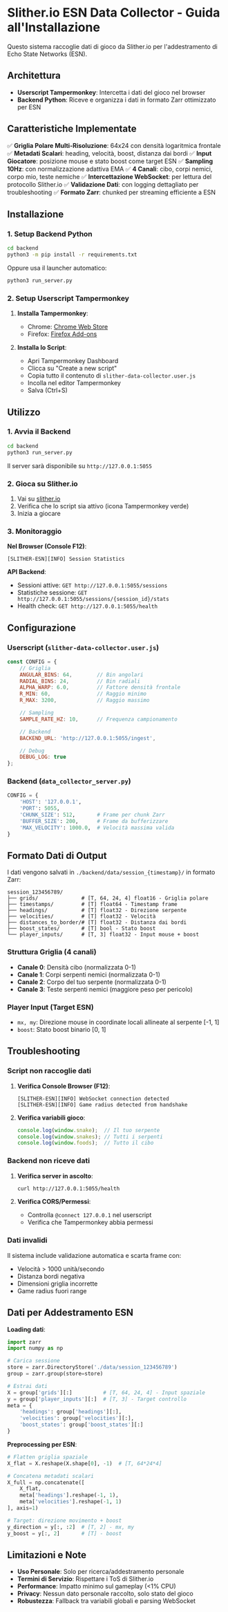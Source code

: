 # Slither.io ESN Data Collector - Guida all'Installazione

Questo sistema raccoglie dati di gioco da Slither.io per l'addestramento di Echo State Networks (ESN).

## Architettura

- **Userscript Tampermonkey**: Intercetta i dati del gioco nel browser
- **Backend Python**: Riceve e organizza i dati in formato Zarr ottimizzato per ESN

## Caratteristiche Implementate

✅ **Griglia Polare Multi-Risoluzione**: 64x24 con densità logaritmica frontale
✅ **Metadati Scalari**: heading, velocità, boost, distanza dai bordi
✅ **Input Giocatore**: posizione mouse e stato boost come target ESN
✅ **Sampling 10Hz**: con normalizzazione adattiva EMA
✅ **4 Canali**: cibo, corpi nemici, corpo mio, teste nemiche
✅ **Intercettazione WebSocket**: per lettura del protocollo Slither.io
✅ **Validazione Dati**: con logging dettagliato per troubleshooting
✅ **Formato Zarr**: chunked per streaming efficiente a ESN

## Installazione

### 1. Setup Backend Python

```bash
cd backend
python3 -m pip install -r requirements.txt
```

Oppure usa il launcher automatico:
```bash
python3 run_server.py
```

### 2. Setup Userscript Tampermonkey

1. **Installa Tampermonkey**:
   - Chrome: [Chrome Web Store](https://chrome.google.com/webstore/detail/tampermonkey/dhdgffkkebhmkfjojejmpbldmpobfkfo)
   - Firefox: [Firefox Add-ons](https://addons.mozilla.org/firefox/addon/tampermonkey/)

2. **Installa lo Script**:
   - Apri Tampermonkey Dashboard
   - Clicca su "Create a new script"
   - Copia tutto il contenuto di `slither-data-collector.user.js`
   - Incolla nel editor Tampermonkey
   - Salva (Ctrl+S)

## Utilizzo

### 1. Avvia il Backend
```bash
cd backend
python3 run_server.py
```

Il server sarà disponibile su `http://127.0.0.1:5055`

### 2. Gioca su Slither.io

1. Vai su [slither.io](https://slither.io)
2. Verifica che lo script sia attivo (icona Tampermonkey verde)
3. Inizia a giocare

### 3. Monitoraggio

**Nel Browser (Console F12)**:
```
[SLITHER-ESN][INFO] Session Statistics
```

**API Backend**:
- Sessioni attive: `GET http://127.0.0.1:5055/sessions`
- Statistiche sessione: `GET http://127.0.0.1:5055/sessions/{session_id}/stats`
- Health check: `GET http://127.0.0.1:5055/health`

## Configurazione

### Userscript (`slither-data-collector.user.js`)

```javascript
const CONFIG = {
    // Griglia
    ANGULAR_BINS: 64,        // Bin angolari
    RADIAL_BINS: 24,         // Bin radiali
    ALPHA_WARP: 6.0,         // Fattore densità frontale
    R_MIN: 60,               // Raggio minimo
    R_MAX: 3200,             // Raggio massimo

    // Sampling
    SAMPLE_RATE_HZ: 10,      // Frequenza campionamento

    // Backend
    BACKEND_URL: 'http://127.0.0.1:5055/ingest',

    // Debug
    DEBUG_LOG: true
};
```

### Backend (`data_collector_server.py`)

```python
CONFIG = {
    'HOST': '127.0.0.1',
    'PORT': 5055,
    'CHUNK_SIZE': 512,       # Frame per chunk Zarr
    'BUFFER_SIZE': 200,      # Frame da bufferizzare
    'MAX_VELOCITY': 1000.0,  # Velocità massima valida
}
```

## Formato Dati di Output

I dati vengono salvati in `./backend/data/session_{timestamp}/` in formato Zarr:

```
session_123456789/
├── grids/              # [T, 64, 24, 4] float16 - Griglia polare
├── timestamps/         # [T] float64 - Timestamp frame
├── headings/           # [T] float32 - Direzione serpente
├── velocities/         # [T] float32 - Velocità
├── distances_to_border/# [T] float32 - Distanza dai bordi
├── boost_states/       # [T] bool - Stato boost
└── player_inputs/      # [T, 3] float32 - Input mouse + boost
```

### Struttura Griglia (4 canali)

- **Canale 0**: Densità cibo (normalizzata 0-1)
- **Canale 1**: Corpi serpenti nemici (normalizzata 0-1)
- **Canale 2**: Corpo del tuo serpente (normalizzata 0-1)
- **Canale 3**: Teste serpenti nemici (maggiore peso per pericolo)

### Player Input (Target ESN)

- `mx, my`: Direzione mouse in coordinate locali allineate al serpente [-1, 1]
- `boost`: Stato boost binario [0, 1]

## Troubleshooting

### Script non raccoglie dati

1. **Verifica Console Browser (F12)**:
   ```
   [SLITHER-ESN][INFO] WebSocket connection detected
   [SLITHER-ESN][INFO] Game radius detected from handshake
   ```

2. **Verifica variabili gioco**:
   ```javascript
   console.log(window.snake);  // Il tuo serpente
   console.log(window.snakes); // Tutti i serpenti
   console.log(window.foods);  // Tutto il cibo
   ```

### Backend non riceve dati

1. **Verifica server in ascolto**:
   ```bash
   curl http://127.0.0.1:5055/health
   ```

2. **Verifica CORS/Permessi**:
   - Controlla `@connect 127.0.0.1` nel userscript
   - Verifica che Tampermonkey abbia permessi

### Dati invalidi

Il sistema include validazione automatica e scarta frame con:
- Velocità > 1000 unità/secondo
- Distanza bordi negativa
- Dimensioni griglia incorrette
- Game radius fuori range

## Dati per Addestramento ESN

**Loading dati**:
```python
import zarr
import numpy as np

# Carica sessione
store = zarr.DirectoryStore('./data/session_123456789')
group = zarr.group(store=store)

# Estrai dati
X = group['grids'][:]          # [T, 64, 24, 4] - Input spaziale
y = group['player_inputs'][:]  # [T, 3] - Target controllo
meta = {
    'headings': group['headings'][:],
    'velocities': group['velocities'][:],
    'boost_states': group['boost_states'][:]
}
```

**Preprocessing per ESN**:
```python
# Flatten griglia spaziale
X_flat = X.reshape(X.shape[0], -1)  # [T, 64*24*4]

# Concatena metadati scalari
X_full = np.concatenate([
    X_flat,
    meta['headings'].reshape(-1, 1),
    meta['velocities'].reshape(-1, 1)
], axis=1)

# Target: direzione movimento + boost
y_direction = y[:, :2]  # [T, 2] - mx, my
y_boost = y[:, 2]       # [T] - boost
```

## Limitazioni e Note

- **Uso Personale**: Solo per ricerca/addestramento personale
- **Termini di Servizio**: Rispettare i ToS di Slither.io
- **Performance**: Impatto minimo sul gameplay (<1% CPU)
- **Privacy**: Nessun dato personale raccolto, solo stato del gioco
- **Robustezza**: Fallback tra variabili globali e parsing WebSocket